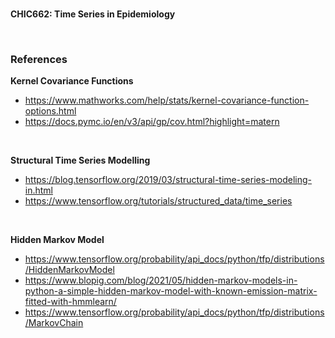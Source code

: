 <br>

**CHIC662: Time Series in Epidemiology**

<br>

### References

**Kernel Covariance Functions**
* https://www.mathworks.com/help/stats/kernel-covariance-function-options.html
* https://docs.pymc.io/en/v3/api/gp/cov.html?highlight=matern

<br>

**Structural Time Series Modelling**
* https://blog.tensorflow.org/2019/03/structural-time-series-modeling-in.html
* https://www.tensorflow.org/tutorials/structured_data/time_series

<br>

**Hidden Markov Model**
* https://www.tensorflow.org/probability/api_docs/python/tfp/distributions/HiddenMarkovModel
* https://www.blopig.com/blog/2021/05/hidden-markov-models-in-python-a-simple-hidden-markov-model-with-known-emission-matrix-fitted-with-hmmlearn/
* https://www.tensorflow.org/probability/api_docs/python/tfp/distributions/MarkovChain

<br>
<br>

<br>
<br>

<br>
<br>

<br>
<br>
